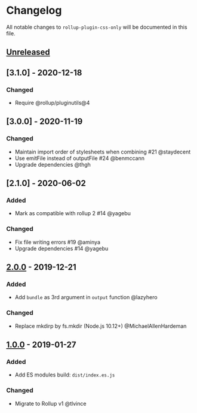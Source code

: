 # Changelog

All notable changes to `rollup-plugin-css-only` will be documented in this file.

## [Unreleased]

## [3.1.0] - 2020-12-18
### Changed
- Require @rollup/pluginutils@4

## [3.0.0] - 2020-11-19
### Changed
- Maintain import order of stylesheets when combining #21 @staydecent
- Use emitFile instead of outputFile #24 @benmccann
- Upgrade dependencies @thgh

## [2.1.0] - 2020-06-02
### Added
- Mark as compatible with rollup 2 #14 @yagebu

### Changed
- Fix file writing errors #19 @aminya 
- Upgrade dependencies #14 @yagebu

## [2.0.0] - 2019-12-21
### Added
- Add `bundle` as 3rd argument in `output` function @lazyhero

### Changed
- Replace mkdirp by fs.mkdir (Node.js 10.12+) @MichaelAllenHardeman

## [1.0.0] - 2019-01-27
### Added
- Add ES modules build: `dist/index.es.js`

### Changed
- Migrate to Rollup v1 @tlvince


[Unreleased]: https://github.com/thgh/rollup-plugin-css-only/compare/v2.0.0...HEAD
[2.0.0]: https://github.com/thgh/rollup-plugin-css-only/compare/v1.0.0...v2.0.0
[1.0.0]: https://github.com/thgh/rollup-plugin-css-only/compare/v0.0.1...v1.0.0
[0.0.1]: https://github.com/thgh/rollup-plugin-css-only/releases
